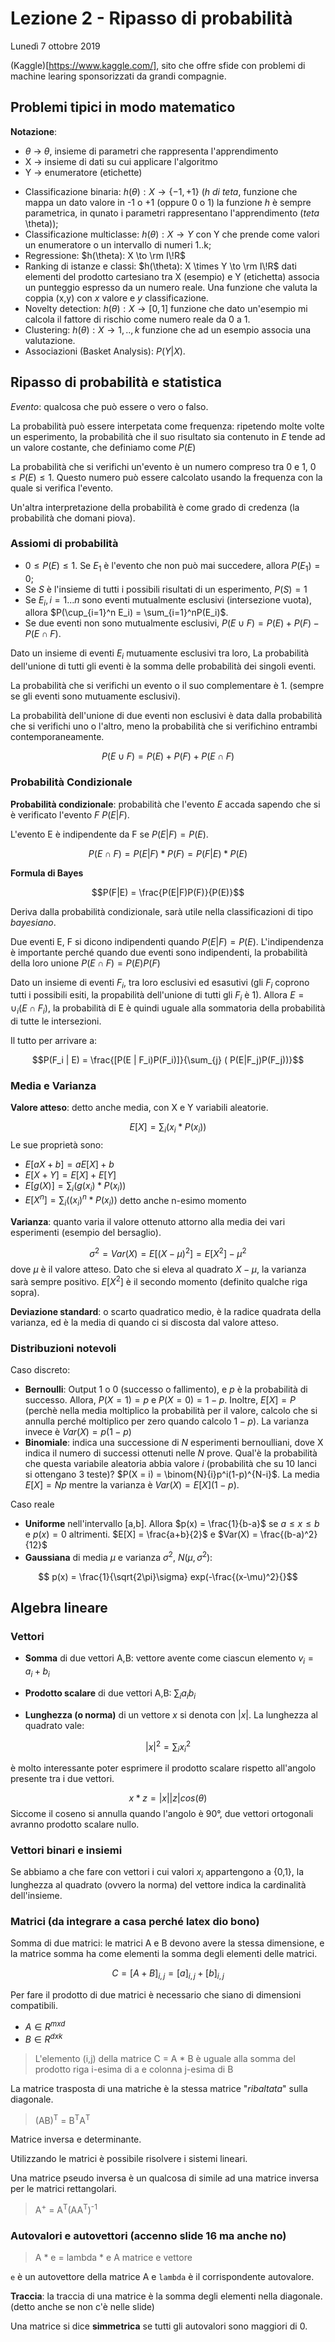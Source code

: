 # Lezione 2 - Ripasso di probabilità
Lunedì 7 ottobre 2019

(Kaggle)[https://www.kaggle.com/], sito che offre sfide con problemi di machine learing sponsorizzati da grandi compagnie.


## Problemi tipici in modo matematico

__Notazione__: 
* $\theta$ $\to$ $\theta$, insieme di parametri che rappresenta l'apprendimento
* X $\to$ insieme di dati su cui applicare l'algoritmo
* Y $\to$ enumeratore (etichette)

- Classificazione binaria: $h(\theta): X \to \{-1,+1\}$ (_h di teta_, funzione che mappa un dato valore in -1 o +1 (oppure 0 o 1) la funzione _h_ è sempre parametrica, in qunato i parametri rappresentano l'apprendimento (_teta_ \theta));
- Classificazione multiclasse: $h(\theta): X \to Y$ con Y che prende come valori un enumeratore o un intervallo di numeri 1..k;
- Regressione: $h(\theta): X \to \rm I\!R$
- Ranking di istanze e classi: $h(\theta): X \times Y \to \rm I\!R$ dati elementi del prodotto cartesiano tra X (esempio) e Y (etichetta) associa un punteggio espresso da un numero reale. Una funzione che valuta la coppia (x,y) con _x_ valore e _y_ classificazione.
- Novelty detection: $h(\theta): X \to [0,1]$ funzione che dato un'esempio mi calcola il fattore di rischio come numero reale da 0 a 1.
- Clustering: $h(\theta): X \to {1,..,k}$ funzione che ad un esempio associa una valutazione.
- Associazioni (Basket Analysis): $P(Y|X)$.

## Ripasso di probabilità e statistica

_Evento_: qualcosa che può essere o vero o falso.

La probabilità può essere interpetata come frequenza: ripetendo molte volte un esperimento, la probabilità che il suo risultato sia contenuto in $E$ tende ad un valore costante, che definiamo come $P(E)$

La probabilità che si verifichi un'evento è un numero compreso tra 0 e 1, $0 \le P(E) \le 1$. Questo numero può essere calcolato usando la frequenza con la quale si verifica l'evento.

Un'altra interpretazione della probabilità è come grado di credenza (la probabilità che domani piova).
### Assiomi di probabilità
* $0 \le P(E) \le 1$. Se $E_1$ è l'evento che non può mai succedere, allora $P(E_1) = 0$;
* Se $S$ è l'insieme di tutti i possibili risultati di un esperimento, $P(S) = 1$
* Se $E_i, i = 1...n$ sono eventi mutualmente esclusivi (intersezione vuota), allora $P(\cup_{i=1}^n E_i) = \sum_{i=1}^nP(E_i)$. 
* Se due eventi non sono mutualmente esclusivi, $P(E \cup F) = P(E) + P(F) - P(E \cap F)$.

Dato un insieme di eventi $E_i$ mutuamente esclusivi tra loro, La probabilità dell'unione di tutti gli eventi è la somma delle probabilità dei singoli eventi.

La probabilità che si verifichi un evento o il suo complementare è 1. (sempre se gli eventi sono mutuamente esclusivi).

La probabilità dell'unione di due eventi non esclusivi è data dalla probabilità che si verifichi uno o l'altro, meno la probabilità che si verifichino entrambi contemporaneamente.

$$P(E \cup F) = P(E)+P(F)+P(E \cap F)$$


### Probabilità Condizionale
__Probabilità condizionale__: probabilità che l'evento $E$ accada sapendo che si è verificato l'evento $F$ $P(E|F)$.

L'evento E è indipendente da F se $P(E|F) = P(E)$.

$$P(E \cap F) = P(E|F)*P(F) = P(F|E)*P(E)$$

__Formula di Bayes__

$$P(F|E) = \frac{P(E|F)P(F)}{P(E)}$$

Deriva dalla probabilità condizionale, sarà utile nella classificazioni di tipo _bayesiano_.

Due eventi E, F si dicono indipendenti quando $P(E|F) = P(E)$. L'indipendenza è importante perché quando due eventi sono indipendenti, la probabilità della loro unione $P(E\cap F) = P(E)P(F)$

Dato un insieme di eventi $F_i$, tra loro esclusivi ed esasutivi (gli $F_i$ coprono tutti i possibili esiti, la propabilità dell'unione di tutti gli $F_i$ è 1).
Allora $E = \cup_{i}(E \cap F_i)$, la probabilità di E è quindi uguale alla sommatoria della probabilità di tutte le intersezioni.

Il tutto per arrivare a:

$$P(F_i | E) = \frac{[P(E | F_i)P(F_i)]}{\sum_{j} ( P(E|F_j)P(F_j))}$$

### Media e Varianza

__Valore atteso__: detto anche media, con X e Y variabili aleatorie.

$$E[X] = \sum_{i} (x_i * P(x_i))$$
Le sue proprietà sono:
* $E[aX + b] = aE[X] + b$
* $E[X + Y] = E[X] + E[Y]$
* $E[g(X)] = \sum_{i} (g(x_i) * P(x_i))$
* $E[X^n] = \sum_{i} ((x_i)^n * P(x_i))$ detto anche n-esimo momento 

__Varianza__: quanto varia il valore ottenuto attorno alla media dei vari esperimenti (esempio del bersaglio).

$$ \sigma^2 = Var(X) = E[ (X-\mu)^2 ] = E[X^2] - \mu^2$$
 dove $\mu$ è il valore atteso. Dato che si eleva al quadrato $X-\mu$, la varianza sarà sempre positivo. $E[X^2]$ è il secondo momento (definito qualche riga sopra).

__Deviazione standard__: o scarto quadratico medio, è la radice quadrata della varianza, ed è la media di quando ci si discosta dal valore atteso.
 
### Distribuzioni notevoli
Caso discreto:
* __Bernoulli__: Output 1 o 0 (successo o fallimento), e $p$ è la probabilità di successo. Allora, $P(X=1) = p$ e $P(X=0) = 1-p$. Inoltre, $E[X] = P$ (perchè nella media moltiplico la probabilità per il valore, calcolo che si annulla perché moltiplico per zero quando calcolo $1-p$). La varianza invece è $Var(X) = p(1-p)$
* __Binomiale__: indica una successione di $N$ esperimenti bernoulliani, dove X indica il numero di successi ottenuti nelle $N$ prove. Qual'è la probabilità che questa variabile aleatoria abbia valore $i$ (probabilità che su 10 lanci si ottengano 3 teste)? 
$P(X = i) = \binom{N}{i}p^i(1-p)^{N-i}$. La media $E[X] = Np$ mentre la varianza è $Var(X) = E[X](1-p)$.

Caso reale
* __Uniforme__ nell'intervallo [a,b]. Allora $p(x) = \frac{1}{b-a}$ se $a \le x \le b$ e $p(x) = 0$ altrimenti. $E[X] = \frac{a+b}{2}$ e $Var(X) = \frac{(b-a)^2}{12}$
* __Gaussiana__ di media $\mu$ e varianza $\sigma^2$, $N(\mu,\sigma^2)$: 

$$ p(x) = \frac{1}{\sqrt{2\pi}\sigma} exp(-\frac{(x-\mu)^2}{}$$

## Algebra lineare
### Vettori

* __Somma__ di due vettori A,B: vettore avente come ciascun elemento $v_i = a_i + b_i$ 

* __Prodotto scalare__ di due vettori A,B: $\sum_i a_i b_i$

* __Lunghezza (o norma)__ di un vettore $x$ si denota con $|x|$. La lunghezza al quadrato vale:

$$|x|^2 = \sum_i x_i^2$$

è molto interessante poter esprimere il prodotto scalare rispetto all'angolo presente tra i due vettori.

$$x * z = |x| |z| cos(\theta)$$
Siccome il coseno si annulla quando l'angolo è 90°, due vettori ortogonali avranno prodotto scalare nullo.

### Vettori binari e insiemi
Se abbiamo a che fare con vettori i cui valori $x_i$ appartengono a {0,1}, la lunghezza al quadrato (ovvero la norma) del vettore indica la cardinalità dell'insieme.

### Matrici (da integrare a casa perché latex dio bono)

Somma di due matrici: le matrici A e B devono avere la stessa dimensione, e la matrice somma ha come elementi la somma degli elementi delle matrici.

$$C = [A + B]_{i,j} = [a]_{i,j} + [b]_{i,j}$$

Per fare il prodotto di due matrici è necessario che siano di dimensioni compatibili.
* $A \in R^{m x d}$
* $B \in R^{d x k}$
> L'elemento (i,j) della matrice C = A * B è uguale alla somma del prodotto riga i-esima di a e colonna j-esima di B

La matrice trasposta di una matriche è la stessa matrice "_ribaltata_" sulla diagonale.

> (AB)<sup>T</sup> = B<sup>T</sup>A<sup>T</sup>

Matrice inversa e determinante.

Utilizzando le matrici è possibile risolvere i sistemi lineari.

Una matrice pseudo inversa è un qualcosa di simile ad una matrice inversa per le matrici rettangolari.

> A<sup>+</sup> = A<sup>T</sup>(AA<sup>T</sup>)<sup>-1</sup>

### Autovalori e autovettori (accenno slide 16 ma anche no)

> A * e = lambda * e
> A matrice
> e vettore

`e` è un autovettore della matrice A e `lambda` è il corrispondente autovalore.

**Traccia**: la traccia di una matrice è la somma degli elementi nella diagonale. (detto anche se non c'è nelle slide)

Una matrice si dice **simmetrica** se tutti gli autovalori sono maggiori di 0.










